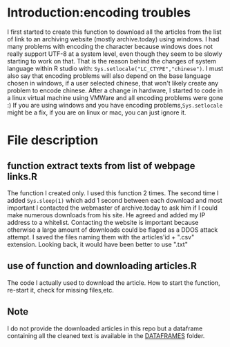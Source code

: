 # Introduction:encoding troubles
I first started to create this function to download all the articles from the list of link to an archiving website (mostly archive.today) using windows. I had many problems with encoding the character because windows does not really support UTF-8 at a system level, even though they seem to be slowly starting to work on that. That is the reason behind the changes of system language within R studio with: `Sys.setlocale("LC_CTYPE","chinese")`. I must also say that encoding problems will also depend on the base language chosen in windows, if a user selected chinese, that won't likely create any problem to encode chinese.
After a change in hardware, I started to code in a linux virtual machine using VMWare and all encoding problems were gone :)
If you are using windows and you have encoding problems,`Sys.setlocale` might be a fix, if you are on linux or mac, you can just ignore it.

# File description
## function extract texts from list of webpage links.R
The function I created only.
I used this function 2 times. The second time I added `Sys.sleep(1)` which add 1 second between each download and most important I contacted the webmaster of archive.today to ask him if I could make numerous downloads from his site. He agreed and added my IP address to a whitelist. Contacting the website is important because otherwise a large amount of downloads could be flaged as a DDOS attack attempt.
I saved the files naming them with the articles'id + ".csv" extension. Looking back, it would have been better to use ".txt"

## use of function and downloading articles.R
The code I actually used to download the article. How to start the function, re-start it, check for missing files,etc.

## Note
I do not provide the downloaded articles in this repo but a dataframe containing all the cleaned text is available in the [DATAFRAMES](https://github.com/Alqua/projet-analyse-Ncov/tree/master/ANALYSIS/DATAFRAMES) folder.
